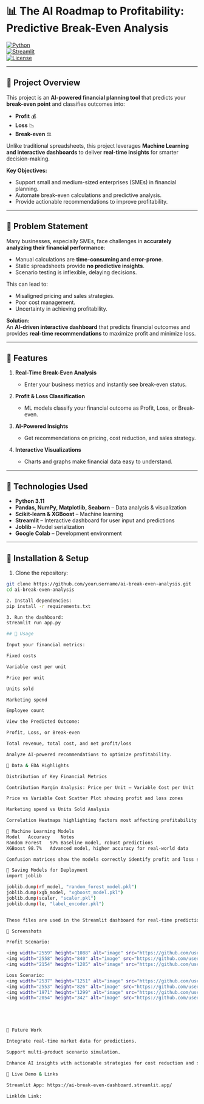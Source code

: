 # 📊 The AI Roadmap to Profitability: Predictive Break-Even Analysis

[![Python](https://img.shields.io/badge/Python-3.11-blue)](https://www.python.org/)  
[![Streamlit](https://img.shields.io/badge/Streamlit-App-green)](https://streamlit.io/)  
[![License](https://img.shields.io/badge/License-MIT-orange)](LICENSE)

---

## 🔹 Project Overview

This project is an **AI-powered financial planning tool** that predicts your **break-even point** and classifies outcomes into:

- **Profit** 💰  
- **Loss** 📉  
- **Break-even** ⚖️  

Unlike traditional spreadsheets, this project leverages **Machine Learning and interactive dashboards** to deliver **real-time insights** for smarter decision-making.

**Key Objectives:**
- Support small and medium-sized enterprises (SMEs) in financial planning.  
- Automate break-even calculations and predictive analysis.  
- Provide actionable recommendations to improve profitability.  

---

## 🔹 Problem Statement

Many businesses, especially SMEs, face challenges in **accurately analyzing their financial performance**:  

- Manual calculations are **time-consuming and error-prone**.  
- Static spreadsheets provide **no predictive insights**.  
- Scenario testing is inflexible, delaying decisions.  

This can lead to:  
- Misaligned pricing and sales strategies.  
- Poor cost management.  
- Uncertainty in achieving profitability.  

**Solution:**  
An **AI-driven interactive dashboard** that predicts financial outcomes and provides **real-time recommendations** to maximize profit and minimize loss.

---

## 🔹 Features

1. **Real-Time Break-Even Analysis**  
   - Enter your business metrics and instantly see break-even status.  

2. **Profit & Loss Classification**  
   - ML models classify your financial outcome as Profit, Loss, or Break-even.  

3. **AI-Powered Insights**  
   - Get recommendations on pricing, cost reduction, and sales strategy.  

4. **Interactive Visualizations**  
   - Charts and graphs make financial data easy to understand.  

---

## 🔹 Technologies Used

- **Python 3.11**  
- **Pandas, NumPy, Matplotlib, Seaborn** – Data analysis & visualization  
- **Scikit-learn & XGBoost** – Machine learning  
- **Streamlit** – Interactive dashboard for user input and predictions  
- **Joblib** – Model serialization  
- **Google Colab** – Development environment  

---

## 🔹 Installation & Setup

1. Clone the repository:  
```bash
git clone https://github.com/yourusername/ai-break-even-analysis.git
cd ai-break-even-analysis

2. Install dependencies:
pip install -r requirements.txt

3. Run the dashboard:
streamlit run app.py

## 🔹 Usage

Input your financial metrics:

Fixed costs

Variable cost per unit

Price per unit

Units sold

Marketing spend

Employee count

View the Predicted Outcome:

Profit, Loss, or Break-even

Total revenue, total cost, and net profit/loss

Analyze AI-powered recommendations to optimize profitability.

🔹 Data & EDA Highlights

Distribution of Key Financial Metrics

Contribution Margin Analysis: Price per Unit – Variable Cost per Unit

Price vs Variable Cost Scatter Plot showing profit and loss zones

Marketing spend vs Units Sold Analysis

Correlation Heatmaps highlighting factors most affecting profitability

🔹 Machine Learning Models
Model	Accuracy	Notes
Random Forest	97%	Baseline model, robust predictions
XGBoost	98.7%	Advanced model, higher accuracy for real-world data

Confusion matrices show the models correctly identify profit and loss scenarios with high reliability.

🔹 Saving Models for Deployment
import joblib

joblib.dump(rf_model, "random_forest_model.pkl")
joblib.dump(xgb_model, "xgboost_model.pkl")
joblib.dump(scaler, "scaler.pkl")
joblib.dump(le, "label_encoder.pkl")


These files are used in the Streamlit dashboard for real-time predictions.

🔹 Screenshots

Profit Scenario:

<img width="2559" height="1088" alt="image" src="https://github.com/user-attachments/assets/4e822b31-c366-4407-a9c9-76ce819f60c8" />
<img width="2558" height="840" alt="image" src="https://github.com/user-attachments/assets/e319131f-1968-4379-beba-a08de3a4e084" />
<img width="2154" height="1285" alt="image" src="https://github.com/user-attachments/assets/0ade513b-4132-4ae5-85dc-a22c053b076b" />

Loss Scenario:
<img width="2537" height="1251" alt="image" src="https://github.com/user-attachments/assets/d364039a-f5b4-489f-b073-653cbd00d3be" />
<img width="2553" height="826" alt="image" src="https://github.com/user-attachments/assets/cc54ee8b-6543-429f-bf20-282f7c0c9889" />
<img width="1971" height="1299" alt="image" src="https://github.com/user-attachments/assets/edf233bf-77f7-415f-9b0c-86d4252d8534" />
<img width="2054" height="342" alt="image" src="https://github.com/user-attachments/assets/b84d2b20-2f87-4747-8a8c-c440c87fcaa6" />





🔹 Future Work

Integrate real-time market data for predictions.

Support multi-product scenario simulation.

Enhance AI insights with actionable strategies for cost reduction and sales optimization.

🔹 Live Demo & Links

Streamlit App: https://ai-break-even-dashboard.streamlit.app/

Linkldn Link: 
